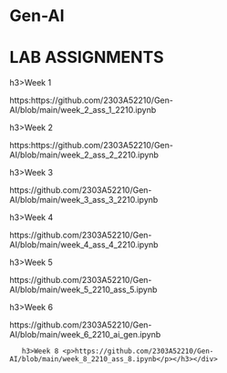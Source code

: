 # Gen-AI
<h1>LAB ASSIGNMENTS</h1><div></div>

<body>
  h3>Week 1 <p>https:https://github.com/2303A52210/Gen-AI/blob/main/week_2_ass_1_2210.ipynb</p></h3></div>
   h3>Week 2 <p>https:https://github.com/2303A52210/Gen-AI/blob/main/week_2_ass_2_2210.ipynb</p></h3></div>
    h3>Week 3 <p>https://github.com/2303A52210/Gen-AI/blob/main/week_3_ass_3_2210.ipynb</p></h3></div>
     h3>Week 4 <p>https://github.com/2303A52210/Gen-AI/blob/main/week_4_ass_4_2210.ipynb</p></h3></div>
      h3>Week 5 <p>https://github.com/2303A52210/Gen-AI/blob/main/week_5_2210_ass_5.ipynb</p></h3></div>
       h3>Week 6 <p>https://github.com/2303A52210/Gen-AI/blob/main/week_6_2210_ai_gen.ipynb</p></h3></div>

       h3>Week 8 <p>https://github.com/2303A52210/Gen-AI/blob/main/week_8_2210_ass_8.ipynb</p></h3></div>



